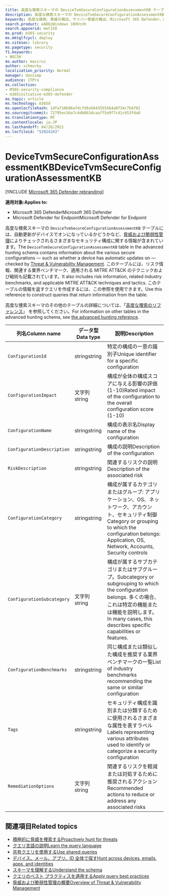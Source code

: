 ```yaml
---
title: 高度な検索スキーマの DeviceTvmSecureConfigurationAssessmentKB テーブル
description: 高度な検索スキーマの DeviceTvmSecureConfigurationAssessmentKB テーブルに記載される、脅威および脆弱性管理により評価されるさまざまなセキュリティ構成について説明します。
keywords: 高度な検索、脅威の検出、サイバー脅威の検出、Microsoft 365 Defender、microsoft 365、m365、検索、クエリ、テレメトリ、スキーマ参照、kusto、テーブル、列、データ型、説明、脅威 & 脆弱性管理、TVM、デバイス管理、セキュリティ構成、MITRE ATT&CK フレームワーク、ナレッジ ベース、KB、DeviceTvmSecureConfigurationAssesmentKBSmentKB
search.product: eADQiWindows 10XVcnh
search.appverid: met150
ms.prod: m365-security
ms.mktglfcycl: deploy
ms.sitesec: library
ms.pagetype: security
f1.keywords:
- NOCSH
ms.author: maccruz
author: schmurky
localization_priority: Normal
manager: dansimp
audience: ITPro
ms.collection:
- M365-security-compliance
- m365initiative-m365-defender
ms.topic: article
ms.technology: m365d
ms.openlocfilehash: 1dfa710b86afdcfd8a5643555564a0f34c7b4702
ms.sourcegitcommit: 72795ec56a7c4db863dcaaff5e9f7c41c653fda8
ms.translationtype: MT
ms.contentlocale: ja-JP
ms.lasthandoff: 04/26/2021
ms.locfileid: "52024243"
---
```

# <a name="devicetvmsecureconfigurationassessmentkb"></a><span data-ttu-id="c36d4-104">DeviceTvmSecureConfigurationAssessmentKB</span><span class="sxs-lookup"><span data-stu-id="c36d4-104">DeviceTvmSecureConfigurationAssessmentKB</span></span>

[!INCLUDE [Microsoft 365 Defender rebranding](../includes/microsoft-defender.md)]


<span data-ttu-id="c36d4-105">**適用対象:**</span><span class="sxs-lookup"><span data-stu-id="c36d4-105">**Applies to:**</span></span>
- <span data-ttu-id="c36d4-106">Microsoft 365 Defender</span><span class="sxs-lookup"><span data-stu-id="c36d4-106">Microsoft 365 Defender</span></span>
- <span data-ttu-id="c36d4-107">Microsoft Defender for Endpoint</span><span class="sxs-lookup"><span data-stu-id="c36d4-107">Microsoft Defender for Endpoint</span></span>



<span data-ttu-id="c36d4-108">高度な検索スキーマの `DeviceTvmSecureConfigurationAssessmentKB` テーブルには、自動更新がデバイスでオンになっているかどうかなど、[脅威および脆弱性管理](/windows/security/threat-protection/microsoft-defender-atp/next-gen-threat-and-vuln-mgt)によりチェックされるさまざまなセキュリティ構成に関する情報が含まれています。</span><span class="sxs-lookup"><span data-stu-id="c36d4-108">The `DeviceTvmSecureConfigurationAssessmentKB` table in the advanced hunting schema contains information about the various secure configurations — such as whether a device has automatic updates on — checked by [Threat & Vulnerability Management](/windows/security/threat-protection/microsoft-defender-atp/next-gen-threat-and-vuln-mgt).</span></span> <span data-ttu-id="c36d4-109">このテーブルには、リスク情報、関連する業界ベンチマーク、適用される MITRE ATT&CK のテクニックおよび戦術も記載されています。</span><span class="sxs-lookup"><span data-stu-id="c36d4-109">It also includes risk information, related industry benchmarks, and applicable MITRE ATT&CK techniques and tactics.</span></span> <span data-ttu-id="c36d4-110">このテーブルの情報を返すクエリを作成するには、この参照を使用できます。</span><span class="sxs-lookup"><span data-stu-id="c36d4-110">Use this reference to construct queries that return information from the table.</span></span>

<span data-ttu-id="c36d4-111">高度な捜索スキーマのその他のテーブルの詳細については、「[高度な捜索のリファレンス](advanced-hunting-schema-tables.md)」 を参照してください。</span><span class="sxs-lookup"><span data-stu-id="c36d4-111">For information on other tables in the advanced hunting schema, see [the advanced hunting reference](advanced-hunting-schema-tables.md).</span></span>

| <span data-ttu-id="c36d4-112">列名</span><span class="sxs-lookup"><span data-stu-id="c36d4-112">Column name</span></span> | <span data-ttu-id="c36d4-113">データ型</span><span class="sxs-lookup"><span data-stu-id="c36d4-113">Data type</span></span> | <span data-ttu-id="c36d4-114">説明</span><span class="sxs-lookup"><span data-stu-id="c36d4-114">Description</span></span> |
|-------------|-----------|-------------|
| `ConfigurationId` | <span data-ttu-id="c36d4-115">string</span><span class="sxs-lookup"><span data-stu-id="c36d4-115">string</span></span> | <span data-ttu-id="c36d4-116">特定の構成の一意の識別子</span><span class="sxs-lookup"><span data-stu-id="c36d4-116">Unique identifier for a specific configuration</span></span> |
| `ConfigurationImpact` | <span data-ttu-id="c36d4-117">文字列</span><span class="sxs-lookup"><span data-stu-id="c36d4-117">string</span></span> | <span data-ttu-id="c36d4-118">構成が全体の構成スコアに与える影響の評価 (1-10)</span><span class="sxs-lookup"><span data-stu-id="c36d4-118">Rated impact of the configuration to the overall configuration score (1-10)</span></span> |
| `ConfigurationName` | <span data-ttu-id="c36d4-119">string</span><span class="sxs-lookup"><span data-stu-id="c36d4-119">string</span></span> | <span data-ttu-id="c36d4-120">構成の表示名</span><span class="sxs-lookup"><span data-stu-id="c36d4-120">Display name of the configuration</span></span> |
| `ConfigurationDescription` | <span data-ttu-id="c36d4-121">string</span><span class="sxs-lookup"><span data-stu-id="c36d4-121">string</span></span> | <span data-ttu-id="c36d4-122">構成の説明</span><span class="sxs-lookup"><span data-stu-id="c36d4-122">Description of the configuration</span></span> |
| `RiskDescription` | <span data-ttu-id="c36d4-123">string</span><span class="sxs-lookup"><span data-stu-id="c36d4-123">string</span></span> | <span data-ttu-id="c36d4-124">関連するリスクの説明</span><span class="sxs-lookup"><span data-stu-id="c36d4-124">Description of the associated risk</span></span> |
| `ConfigurationCategory` | <span data-ttu-id="c36d4-125">string</span><span class="sxs-lookup"><span data-stu-id="c36d4-125">string</span></span> | <span data-ttu-id="c36d4-126">構成が属するカテゴリまたはグループ: アプリケーション、OS、ネットワーク、アカウント、セキュリティ制御</span><span class="sxs-lookup"><span data-stu-id="c36d4-126">Category or grouping to which the configuration belongs: Application, OS, Network, Accounts, Security controls</span></span>|
| `ConfigurationSubcategory` | <span data-ttu-id="c36d4-127">文字列</span><span class="sxs-lookup"><span data-stu-id="c36d4-127">string</span></span> |<span data-ttu-id="c36d4-128">構成が属するサブカテゴリまたはサブグループ。</span><span class="sxs-lookup"><span data-stu-id="c36d4-128">Subcategory or subgrouping to which the configuration belongs.</span></span> <span data-ttu-id="c36d4-129">多くの場合、これは特定の機能または機能を説明します。</span><span class="sxs-lookup"><span data-stu-id="c36d4-129">In many cases, this describes specific capabilities or features.</span></span> |
| `ConfigurationBenchmarks` | <span data-ttu-id="c36d4-130">string</span><span class="sxs-lookup"><span data-stu-id="c36d4-130">string</span></span> | <span data-ttu-id="c36d4-131">同じ構成または類似した構成を推奨する業界ベンチマークの一覧</span><span class="sxs-lookup"><span data-stu-id="c36d4-131">List of industry benchmarks recommending the same or similar configuration</span></span> |
| `Tags` | <span data-ttu-id="c36d4-132">string</span><span class="sxs-lookup"><span data-stu-id="c36d4-132">string</span></span> | <span data-ttu-id="c36d4-133">セキュリティ構成を識別または分類するために使用されるさまざまな属性を表すラベル</span><span class="sxs-lookup"><span data-stu-id="c36d4-133">Labels representing various attributes used to identify or categorize a security configuration</span></span> |
| `RemediationOptions` | <span data-ttu-id="c36d4-134">文字列</span><span class="sxs-lookup"><span data-stu-id="c36d4-134">string</span></span> | <span data-ttu-id="c36d4-135">関連するリスクを軽減または対処するために推奨されるアクション</span><span class="sxs-lookup"><span data-stu-id="c36d4-135">Recommended actions to reduce or address any associated risks</span></span> |

## <a name="related-topics"></a><span data-ttu-id="c36d4-136">関連項目</span><span class="sxs-lookup"><span data-stu-id="c36d4-136">Related topics</span></span>

- [<span data-ttu-id="c36d4-137">積極的に脅威を捜索する</span><span class="sxs-lookup"><span data-stu-id="c36d4-137">Proactively hunt for threats</span></span>](advanced-hunting-overview.md)
- [<span data-ttu-id="c36d4-138">クエリ言語の説明</span><span class="sxs-lookup"><span data-stu-id="c36d4-138">Learn the query language</span></span>](advanced-hunting-query-language.md)
- [<span data-ttu-id="c36d4-139">共有クエリを使用する</span><span class="sxs-lookup"><span data-stu-id="c36d4-139">Use shared queries</span></span>](advanced-hunting-shared-queries.md)
- [<span data-ttu-id="c36d4-140">デバイス、メール、アプリ、ID 全体で探す</span><span class="sxs-lookup"><span data-stu-id="c36d4-140">Hunt across devices, emails, apps, and identities</span></span>](advanced-hunting-query-emails-devices.md)
- [<span data-ttu-id="c36d4-141">スキーマを理解する</span><span class="sxs-lookup"><span data-stu-id="c36d4-141">Understand the schema</span></span>](advanced-hunting-schema-tables.md)
- [<span data-ttu-id="c36d4-142">クエリのベスト プラクティスを適用する</span><span class="sxs-lookup"><span data-stu-id="c36d4-142">Apply query best practices</span></span>](advanced-hunting-best-practices.md)
- [<span data-ttu-id="c36d4-143">脅威および脆弱性管理の概要</span><span class="sxs-lookup"><span data-stu-id="c36d4-143">Overview of Threat & Vulnerability Management</span></span>](/windows/security/threat-protection/microsoft-defender-atp/next-gen-threat-and-vuln-mgt)
